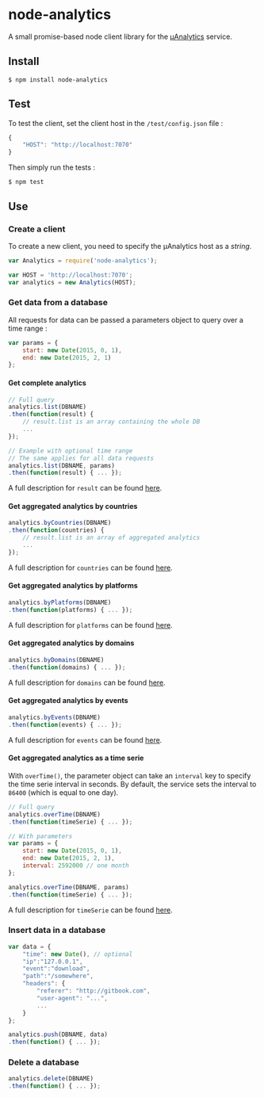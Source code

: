 # node-analytics

A small promise-based node client library for the [µAnalytics](https://github.com/GitbookIO/analytics) service.


## Install

```
$ npm install node-analytics
```


## Test

To test the client, set the client host in the `/test/config.json` file :

```JavaScript
{
    "HOST": "http://localhost:7070"
}
```

Then simply run the tests :

```
$ npm test
```


## Use

### Create a client

To create a new client, you need to specify the µAnalytics host as a *string*.

```JavaScript
var Analytics = require('node-analytics');

var HOST = 'http://localhost:7070';
var analytics = new Analytics(HOST);
```

### Get data from a database

All requests for data can be passed a parameters object to query over a time range :

```JavaScript
var params = {
    start: new Date(2015, 0, 1),
    end: new Date(2015, 2, 1)
};
```

#### Get complete analytics

```JavaScript
// Full query
analytics.list(DBNAME)
.then(function(result) {
    // result.list is an array containing the whole DB
    ...
});

// Example with optional time range
// The same applies for all data requests
analytics.list(DBNAME, params)
.then(function(result) { ... });
```

A full description for `result` can be found [here](https://github.com/GitbookIO/analytics#get-website).


#### Get aggregated analytics by countries

```JavaScript
analytics.byCountries(DBNAME)
.then(function(countries) {
    // result.list is an array of aggregated analytics
    ...
});
```

A full description for `countries` can be found [here](https://github.com/GitbookIO/analytics#get-websitecountries).

#### Get aggregated analytics by platforms

```JavaScript
analytics.byPlatforms(DBNAME)
.then(function(platforms) { ... });
```

A full description for `platforms` can be found [here](https://github.com/GitbookIO/analytics#get-websiteplatforms).

#### Get aggregated analytics by domains

```JavaScript
analytics.byDomains(DBNAME)
.then(function(domains) { ... });
```

A full description for `domains` can be found [here](https://github.com/GitbookIO/analytics#get-websitedomains).

#### Get aggregated analytics by events

```JavaScript
analytics.byEvents(DBNAME)
.then(function(events) { ... });
```

A full description for `events` can be found [here](https://github.com/GitbookIO/analytics#get-websiteevents).

#### Get aggregated analytics as a time serie

With `overTime()`, the parameter object can take an `interval` key to specify the time serie interval in seconds. By default, the service sets the interval to `86400` (which is equal to one day).

```JavaScript
// Full query
analytics.overTime(DBNAME)
.then(function(timeSerie) { ... });

// With parameters
var params = {
    start: new Date(2015, 0, 1),
    end: new Date(2015, 2, 1),
    interval: 2592000 // one month
};

analytics.overTime(DBNAME, params)
.then(function(timeSerie) { ... });
```

A full description for `timeSerie` can be found [here](https://github.com/GitbookIO/analytics#get-websitetime).


### Insert data in a database

```JavaScript
var data = {
    "time": new Date(), // optional
    "ip":"127.0.0.1",
    "event":"download",
    "path":"/somewhere",
    "headers": {
        "referer": "http://gitbook.com",
        "user-agent": "...",
        ...
    }
};

analytics.push(DBNAME, data)
.then(function() { ... });
```


### Delete a database

```JavaScript
analytics.delete(DBNAME)
.then(function() { ... });
```